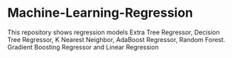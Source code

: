 # Machine-Learning-Regression
This repository shows regression models Extra Tree Regressor, Decision Tree Regressor, K Nearest Neighbor, AdaBoost Regressor, Random Forest. Gradient Boosting Regressor and Linear Regression
